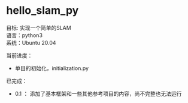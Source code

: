 # hello_slam_py

目标: 实现一个简单的SLAM   
语言：python3  
系统：Ubuntu 20.04


当前进度： 
- 单目的初始化，initialization.py

已完成：  
- 0.1 ： 添加了基本框架和一些其他参考项目的内容，尚不完整也无法运行

